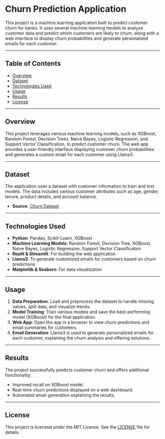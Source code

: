 # Churn Prediction Application

This project is a machine learning application built to predict customer churn for banks. It uses several machine learning models to analyze customer data and predict which customers are likely to churn, along with a web interface to display churn probabilities and generate personalized emails for each customer. 

---

## Table of Contents
- [Overview](#overview)
- [Dataset](#dataset)
- [Technologies Used](#technologies-used)
- [Usage](#usage)
- [Results](#results)
- [License](#license)

---

## Overview

This project leverages various machine learning models, such as XGBoost, Random Forest, Decision Trees, Naive Bayes, Logistic Regression, and Support Vector Classification, to predict customer churn. The web app provides a user-friendly interface displaying customer churn probabilities and generates a custom email for each customer using Llama3.

---

## Dataset

The application uses a dataset with customer information to train and test models. The data includes various customer attributes such as age, gender, tenure, product details, and account balance.

- **Source**: [Churn Dataset](https://www.kaggle.com/datasets/mathchi/churn-for-bank-customers)

---

## Technologies Used

- **Python**: Pandas, Scikit-Learn, XGBoost
- **Machine Learning Models**: Random Forest, Decision Tree, XGBoost, Naive Bayes, Logistic Regression, Support Vector Classification
- **Replit & Streamlit**: For building the web application
- **Llama3**: To generate customized emails for customers based on churn predictions
- **Matplotlib & Seaborn**: For data visualization

---

## Usage

1. **Data Preparation**: Load and preprocess the dataset to handle missing values, split data, and visualize trends.
2. **Model Training**: Train various models and save the best-performing model (XGBoost) for the final application.
3. **Web App**: Open the app in a browser to view churn predictions and email summaries for customers.
4. **Email Generation**: Llama3 is used to generate personalized emails for each customer, explaining the churn analysis and offering solutions.

---

## Results

The project successfully predicts customer churn and offers additional functionality:
- Improved recall on XGBoost model.
- Real-time churn predictions displayed on a web dashboard.
- Automated email generation explaining the results.

---

## License

This project is licensed under the MIT License. See the [LICENSE](LICENSE) file for details.

